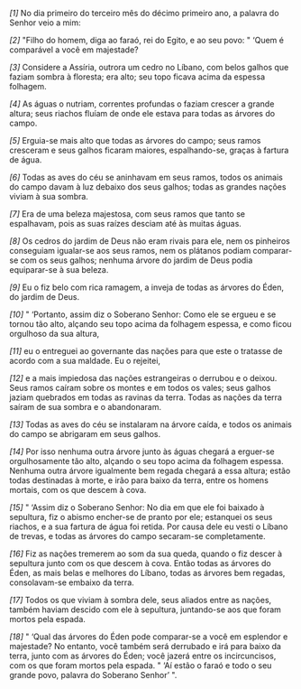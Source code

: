 *[1]* No dia primeiro do terceiro mês do décimo primeiro ano, a palavra do Senhor veio a mim:

*[2]* "Filho do homem, diga ao faraó, rei do Egito, e ao seu povo: " ‘Quem é comparável a você em majestade?

*[3]* Considere a Assíria, outrora um cedro no Líbano, com belos galhos que faziam sombra à floresta; era alto; seu topo ficava acima da espessa folhagem.

*[4]* As águas o nutriam, correntes profundas o faziam crescer a grande altura; seus riachos fluíam de onde ele estava para todas as árvores do campo.

*[5]* Erguia-se mais alto que todas as árvores do campo; seus ramos cresceram e seus galhos ficaram maiores, espalhando-se, graças à fartura de água.

*[6]* Todas as aves do céu se aninhavam em seus ramos, todos os animais do campo davam à luz debaixo dos seus galhos; todas as grandes nações viviam à sua sombra.

*[7]* Era de uma beleza majestosa, com seus ramos que tanto se espalhavam, pois as suas raízes desciam até às muitas águas.

*[8]* Os cedros do jardim de Deus não eram rivais para ele, nem os pinheiros conseguiam igualar-se aos seus ramos, nem os plátanos podiam comparar-se com os seus galhos; nenhuma árvore do jardim de Deus podia equiparar-se à sua beleza.

*[9]* Eu o fiz belo com rica ramagem, a inveja de todas as árvores do Éden, do jardim de Deus.

*[10]* " ‘Portanto, assim diz o Soberano Senhor: Como ele se ergueu e se tornou tão alto, alçando seu topo acima da folhagem espessa, e como ficou orgulhoso da sua altura,

*[11]* eu o entreguei ao governante das nações para que este o tratasse de acordo com a sua maldade. Eu o rejeitei,

*[12]* e a mais impiedosa das nações estrangeiras o derrubou e o deixou. Seus ramos caíram sobre os montes e em todos os vales; seus galhos jaziam quebrados em todas as ravinas da terra. Todas as nações da terra saíram de sua sombra e o abandonaram.

*[13]* Todas as aves do céu se instalaram na árvore caída, e todos os animais do campo se abrigaram em seus galhos.

*[14]* Por isso nenhuma outra árvore junto às águas chegará a erguer-se orgulhosamente tão alto, alçando o seu topo acima da folhagem espessa. Nenhuma outra árvore igualmente bem regada chegará a essa altura; estão todas destinadas à morte, e irão para baixo da terra, entre os homens mortais, com os que descem à cova.

*[15]* " ‘Assim diz o Soberano Senhor: No dia em que ele foi baixado à sepultura, fiz o abismo encher-se de pranto por ele; estanquei os seus riachos, e a sua fartura de água foi retida. Por causa dele eu vesti o Líbano de trevas, e todas as árvores do campo secaram-se completamente.

*[16]* Fiz as nações tremerem ao som da sua queda, quando o fiz descer à sepultura junto com os que descem à cova. Então todas as árvores do Éden, as mais belas e melhores do Líbano, todas as árvores bem regadas, consolavam-se embaixo da terra.

*[17]* Todos os que viviam à sombra dele, seus aliados entre as nações, também haviam descido com ele à sepultura, juntando-se aos que foram mortos pela espada.

*[18]* " ‘Qual das árvores do Éden pode comparar-se a você em esplendor e majestade? No entanto, você também será derrubado e irá para baixo da terra, junto com as árvores do Éden; você jazerá entre os incircuncisos, com os que foram mortos pela espada. " ‘Aí estão o faraó e todo o seu grande povo, palavra do Soberano Senhor’ ".

